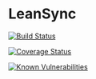 # LeanSync

[![Build Status](https://travis-ci.org/NetsydeMiro/leansync.svg?branch=master)](https://travis-ci.org/NetsydeMiro/leansync)

[![Coverage Status](https://coveralls.io/repos/github/NetsydeMiro/leansync/badge.svg?branch=master)](https://coveralls.io/github/NetsydeMiro/leansync?branch=master)

[![Known Vulnerabilities](https://snyk.io/test/github/NetsydeMiro/leansync/badge.svg?targetFile=package.json)](https://snyk.io/test/github/NetsydeMiro/leansync?targetFile=package.json)